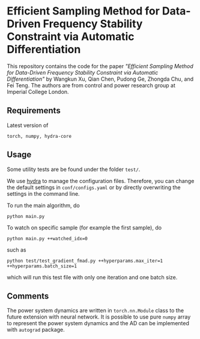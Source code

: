 # Efficient Sampling Method for Data-Driven Frequency Stability Constraint via Automatic Differentiation

This repository contains the code for the paper *"Efficient Sampling Method for Data-Driven Frequency Stability Constraint via Automatic Differentiation"* by Wangkun Xu, Qian Chen, Pudong Ge, Zhongda Chu, and Fei Teng. The authors are from control and power research group at Imperial College London.

## Requirements

Latest version of
```
torch, numpy, hydra-core
```

## Usage

Some utility tests are be found under the folder `test/`.

We use [hydra](https://hydra.cc/) to manage the configuration files. Therefore, you can change the default settings in `conf/configs.yaml` or by directly overwriting the settings in the command line.

To run the main algorithm, do
```
python main.py
```

To watch on specific sample (for example the first sample), do
```
python main.py ++watched_idx=0
```

such as
```
python test/test_gradient_fmad.py ++hyperparams.max_iter=1 ++hyperparams.batch_size=1
```
which will run this test file with only one iteration and one batch size.

## Comments

The power system dynamics are written in `torch.nn.Module` class to the future extension with neural network. It is possible to use pure `numpy` array to represent the power system dynamics and the AD can be implemented with `autograd` package.

